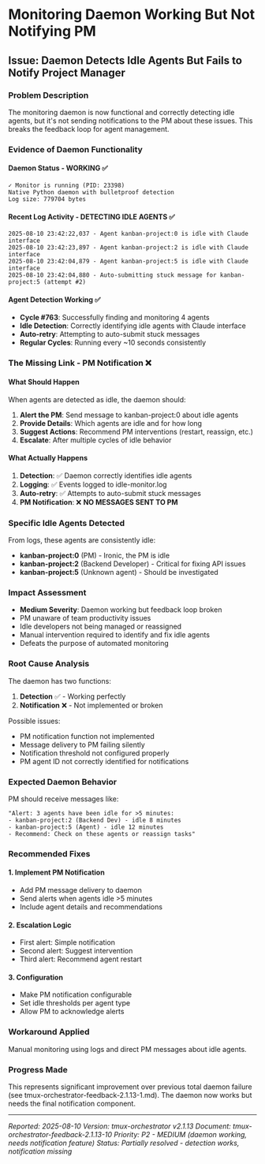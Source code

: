 # Monitoring Daemon Working But Not Notifying PM

## Issue: Daemon Detects Idle Agents But Fails to Notify Project Manager

### Problem Description

The monitoring daemon is now functional and correctly detecting idle agents, but it's not sending notifications to the PM about these issues. This breaks the feedback loop for agent management.

### Evidence of Daemon Functionality

#### Daemon Status - WORKING ✅

```
✓ Monitor is running (PID: 23398)
Native Python daemon with bulletproof detection
Log size: 779704 bytes
```

#### Recent Log Activity - DETECTING IDLE AGENTS ✅

```
2025-08-10 23:42:22,037 - Agent kanban-project:0 is idle with Claude interface
2025-08-10 23:42:23,897 - Agent kanban-project:2 is idle with Claude interface
2025-08-10 23:42:04,879 - Agent kanban-project:5 is idle with Claude interface
2025-08-10 23:42:04,880 - Auto-submitting stuck message for kanban-project:5 (attempt #2)
```

#### Agent Detection Working ✅

- **Cycle #763**: Successfully finding and monitoring 4 agents
- **Idle Detection**: Correctly identifying idle agents with Claude interface
- **Auto-retry**: Attempting to auto-submit stuck messages
- **Regular Cycles**: Running every ~10 seconds consistently

### The Missing Link - PM Notification ❌

#### What Should Happen

When agents are detected as idle, the daemon should:

1. **Alert the PM**: Send message to kanban-project:0 about idle agents
2. **Provide Details**: Which agents are idle and for how long
3. **Suggest Actions**: Recommend PM interventions (restart, reassign, etc.)
4. **Escalate**: After multiple cycles of idle behavior

#### What Actually Happens

1. **Detection**: ✅ Daemon correctly identifies idle agents
2. **Logging**: ✅ Events logged to idle-monitor.log
3. **Auto-retry**: ✅ Attempts to auto-submit stuck messages
4. **PM Notification**: ❌ **NO MESSAGES SENT TO PM**

### Specific Idle Agents Detected

From logs, these agents are consistently idle:

- **kanban-project:0** (PM) - Ironic, the PM is idle
- **kanban-project:2** (Backend Developer) - Critical for fixing API issues
- **kanban-project:5** (Unknown agent) - Should be investigated

### Impact Assessment

- **Medium Severity**: Daemon working but feedback loop broken
- PM unaware of team productivity issues
- Idle developers not being managed or reassigned
- Manual intervention required to identify and fix idle agents
- Defeats the purpose of automated monitoring

### Root Cause Analysis

The daemon has two functions:

1. **Detection** ✅ - Working perfectly
2. **Notification** ❌ - Not implemented or broken

Possible issues:

- PM notification function not implemented
- Message delivery to PM failing silently
- Notification threshold not configured properly
- PM agent ID not correctly identified for notifications

### Expected Daemon Behavior

PM should receive messages like:

```
"Alert: 3 agents have been idle for >5 minutes:
- kanban-project:2 (Backend Dev) - idle 8 minutes
- kanban-project:5 (Agent) - idle 12 minutes
- Recommend: Check on these agents or reassign tasks"
```

### Recommended Fixes

#### 1. Implement PM Notification

- Add PM message delivery to daemon
- Send alerts when agents idle >5 minutes
- Include agent details and recommendations

#### 2. Escalation Logic

- First alert: Simple notification
- Second alert: Suggest intervention
- Third alert: Recommend agent restart

#### 3. Configuration

- Make PM notification configurable
- Set idle thresholds per agent type
- Allow PM to acknowledge alerts

### Workaround Applied

Manual monitoring using logs and direct PM messages about idle agents.

### Progress Made

This represents significant improvement over previous total daemon failure (see tmux-orchestrator-feedback-2.1.13-1.md). The daemon now works but needs the final notification component.

---
*Reported: 2025-08-10*
*Version: tmux-orchestrator v2.1.13*
*Document: tmux-orchestrator-feedback-2.1.13-10*
*Priority: P2 - MEDIUM (daemon working, needs notification feature)*
*Status: Partially resolved - detection works, notification missing*

